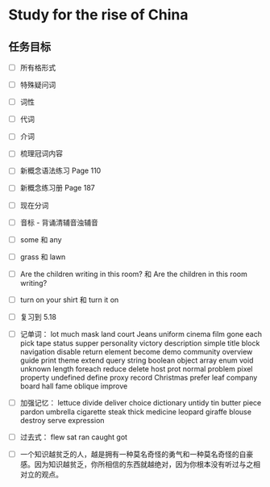 # Study for the rise of China

## 任务目标

- [ ] 所有格形式

- [ ] 特殊疑问词

- [ ] 词性

- [ ] 代词

- [ ] 介词

- [ ] 梳理冠词内容

- [ ] 新概念语法练习 Page 110

- [ ] 新概念练习册 Page 187

- [ ] 现在分词

- [ ] 音标 - 背诵清辅音浊辅音

- [ ] some 和 any

- [ ] grass 和 lawn

- [ ] Are the children writing in this room? 和 Are the children in this room writing?

- [ ] turn on your shirt 和 turn it on

- [ ] 复习到 5.18

- [ ] 记单词： lot much mask land court Jeans uniform cinema film gone each pick tape status supper personality victory description simple title block navigation disable return element become demo community overview guide print theme extend query string boolean object array enum void unknown length foreach reduce delete host prot normal problem pixel property undefined define proxy record Christmas prefer leaf company board hall fame oblique improve

- [ ] 加强记忆： lettuce divide deliver choice dictionary untidy tin butter piece pardon umbrella cigarette steak thick medicine leopard giraffe blouse destroy serve expression

- [ ] 过去式： flew sat ran caught got

- [ ] 一个知识越贫乏的人，越是拥有一种莫名奇怪的勇气和一种莫名奇怪的自豪感。因为知识越贫乏，你所相信的东西就越绝对，因为你根本没有听过与之相对立的观点。
